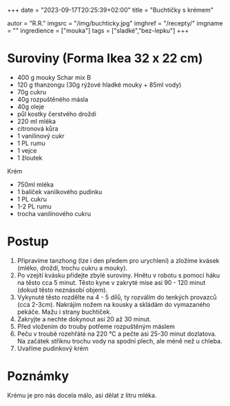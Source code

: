 +++
date = "2023-09-17T20:25:39+02:00"
title = "Buchtičky s krémem"

autor = "R.R."
imgsrc = "/img/buchticky.jpg"
imghref = "/recepty/"
imgname = ""
ingredience = ["mouka"]
tags = ["sladké","bez-lepku"]
+++

# Suroviny (Forma Ikea 32 x 22 cm)

- 400 g mouky Schar mix B
- 120 g thanzongu (30g rýžové hladké mouky + 85ml vody)
- 70g cukru
- 40g rozpuštěného másla
- 40g oleje
- půl kostky čerstvého droždí
- 220 ml mléka
- citronová kůra
- 1 vanilinový cukr
- 1 PL rumu
- 1 vejce
- 1 žloutek

Krém
- 750ml mléka
- 1 balíček vanilkového pudinku
- 1 PL cukru
- 1-2 PL rumu
- trocha vanilínového cukru

# Postup

1. Připravíme tanzhong (lze i den předem pro urychlení) a zložíme kvásek (mléko, droždí, trochu cukru a mouky).
2. Po vzejití kvásku přidejte zbylé suroviny. Hnětu v robotu s pomocí háku na těsto cca 5 minut. Těsto kyne v zakryté míse asi 90 - 120  minut (dokud těsto neznásobí objem).
3. Vykynuté těsto rozdělte na 4 - 5 dílů, ty rozválím do tenkých provazců (cca 2-3cm). Nakrájím nožem na kousky a skládám do vymazaného pekáče. Mažu i strany buchtiček. 
4. Zakryjte a nechte dokynout asi 20 až 30 minut. 
5. Před vložením do trouby potřeme rozpuštěným máslem
6. Peču v troubě rozehřáté na 220 °C a pečte asi 25-30 minut dozlatova. Na začátek stříknu trochu vody na spodní plech, ale méně než u chleba.
7. Uvaříme pudinkový krém


# Poznámky
Krému je pro nás docela málo, asi dělat z litru mléka.


<!--
-->
